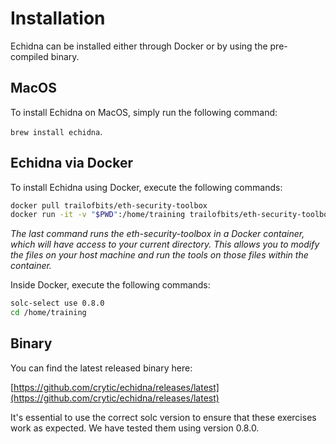 # Installation

Echidna can be installed either through Docker or by using the pre-compiled binary.

## MacOS

To install Echidna on MacOS, simply run the following command:

`brew install echidna`.

## Echidna via Docker

To install Echidna using Docker, execute the following commands:

```bash
docker pull trailofbits/eth-security-toolbox
docker run -it -v "$PWD":/home/training trailofbits/eth-security-toolbox
```

_The last command runs the eth-security-toolbox in a Docker container, which will have access to your current directory. This allows you to modify the files on your host machine and run the tools on those files within the container._

Inside Docker, execute the following commands:

```bash
solc-select use 0.8.0
cd /home/training
```

## Binary

You can find the latest released binary here:

[https://github.com/crytic/echidna/releases/latest](https://github.com/crytic/echidna/releases/latest)

It's essential to use the correct solc version to ensure that these exercises work as expected. We have tested them using version 0.8.0.
